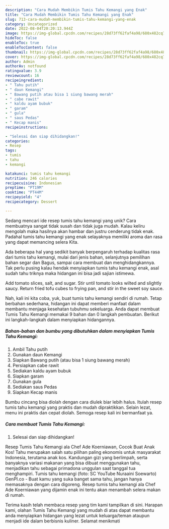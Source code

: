 ```yaml
---
description: "Cara Mudah Membikin Tumis Tahu Kemangi yang Enak"
title: "Cara Mudah Membikin Tumis Tahu Kemangi yang Enak"
slug: 713-cara-mudah-membikin-tumis-tahu-kemangi-yang-enak
category: Uncategorized
date: 2022-08-04T20:20:13.944Z
image: https://img-global.cpcdn.com/recipes/28d73ff62faf4a98/680x482cq70/tumis-tahu-kemangi-foto-resep-utama.jpg
hideToc: false
enableToc: true
enableTocContent: false
thumbnail: https://img-global.cpcdn.com/recipes/28d73ff62faf4a98/680x482cq70/tumis-tahu-kemangi-foto-resep-utama.jpg
cover: https://img-global.cpcdn.com/recipes/28d73ff62faf4a98/680x482cq70/tumis-tahu-kemangi-foto-resep-utama.jpg
author: Admin
authorAv: notfound
ratingvalue: 3.9
reviewcount: 16
recipeingredient:
- " Tahu putih"
- " daun Kemangi"
- " Bawang putih atau bisa 1 siung bawang merah"
- " cabe rawit"
- " kaldu ayam bubuk"
- " garam"
- " gula"
- " saus Pedas"
- " Kecap manis"
recipeinstructions:

- "Selesai dan siap dihidangkan!"
categories:
- Resep
tags:
- tumis
- tahu
- kemangi

katakunci: tumis tahu kemangi 
nutrition: 246 calories
recipecuisine: Indonesian
preptime: "PT19M"
cooktime: "PT44M"
recipeyield: "4"
recipecategory: Dessert

---
```





Sedang mencari ide resep tumis tahu kemangi yang unik? Cara membuatnya sangat tidak susah dan tidak juga mudah. Kalau keliru mengolah maka hasilnya akan hambar dan justru cenderung tidak enak. Padahal tumis tahu kemangi yang enak selayaknya memiliki aroma dan rasa yang dapat memancing selera Kita.





Ada beberapa hal yang sedikit banyak berpengaruh terhadap kualitas rasa dari tumis tahu kemangi, mulai dari jenis bahan, selanjutnya pemilihan bahan segar dan Bagus, sampai cara membuat dan menghidangkannya. Tak perlu pusing kalau hendak menyiapkan tumis tahu kemangi enak,      asal sudah tahu triknya maka hidangan ini bisa jadi sajian istimewa.














Add tomato slices, salt, and sugar. Stir until tomato looks wilted and slightly saucy. Return fried tofu cubes to frying pan, and stir in the sweet soy sauce.






Nah, kali ini kita coba, yuk, buat tumis tahu kemangi sendiri di rumah. Tetap berbahan sederhana, hidangan ini dapat memberi manfaat dalam membantu menjaga kesehatan tubuhmu sekeluarga. Anda dapat membuat Tumis Tahu Kemangi memakai 9 bahan dan 0 langkah pembuatan. Berikut ini langkah-langkah dalam menyiapkan hidangannya.

<!--inarticleads1-->

##### Bahan-bahan dan bumbu yang dibutuhkan dalam menyiapkan Tumis Tahu Kemangi:

1. Ambil  Tahu putih
1. Gunakan  daun Kemangi
1. Siapkan  Bawang putih (atau bisa 1 siung bawang merah)
1. Persiapkan  cabe rawit
1. Sediakan  kaldu ayam bubuk
1. Siapkan  garam
1. Gunakan  gula
1. Sediakan  saus Pedas
1. Siapkan  Kecap manis


Bumbu cincang bisa diolah dengan cara diulek biar lebih halus. Itulah resep tumis tahu kemangi yang praktis dan mudah dipraktikkan. Selain lezat, menu ini praktis dan cepat diolah. Semoga resep kali ini bermanfaat ya. 

<!--inarticleads2-->

##### Cara membuat Tumis Tahu Kemangi:


1. Selesai dan siap dihidangkan!

Resep Tumis Tahu Kemangi ala Chef Ade Koerniawan, Cocok Buat Anak Kos! Tahu merupakan salah satu pilihan paling ekonomis untuk masyarakat Indonesia, terutama anak kos. Kandungan gizi yang berlimpah, serta banyaknya variasi makanan yang bisa dibuat menggunakan tahu, menjadikan tahu sebagai primadona unggulan saat tanggal tua menghampiri. Tumis tahu kemangi (foto: SC YouTube Nuraaini Soewarto) GenPI.co - Buat kamu yang suka banget sama tahu, jangan hanya memasaknya dengan cara digoreng. Resep tumis tahu kemangi ala Chef Ade Koerniawan yang dijamin enak ini tentu akan menambah selera makan di rumah. 

Terima kasih telah membaca resep yang tim kami tampilkan di sini. Harapan kami, olahan Tumis Tahu Kemangi yang mudah di atas dapat membantu anda menyiapkan hidangan yang lezat untuk keluarga/teman ataupun menjadi ide dalam berbisnis kuliner. Selamat menikmati
